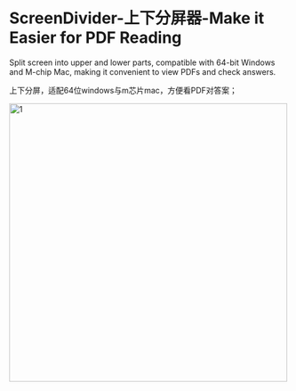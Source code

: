 # ScreenDivider-上下分屏器-Make it Easier for PDF Reading

Split screen into upper and lower parts, compatible with 64-bit Windows and M-chip Mac, making it convenient to view PDFs and check answers.

上下分屏，适配64位windows与m芯片mac，方便看PDF对答案；

<img src="https://github.com/user-attachments/assets/1a0c9aff-2029-4dfe-beac-24f47f9904f7" alt="1" width="500">

